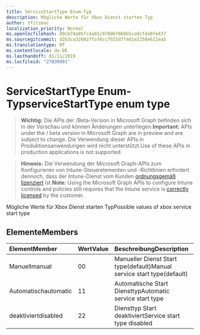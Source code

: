 ```yaml
---
title: ServiceStartType Enum-Typ
description: Mögliche Werte für Xbox Dienst starten Typ
author: tfitzmac
localization_priority: Normal
ms.openlocfilehash: 89cb74a05fcda01c97806f060b5ca9cf4a9fe437
ms.sourcegitcommit: d2b3ca32602ffa76cc7925d7f4d1e2258e611ea5
ms.translationtype: MT
ms.contentlocale: de-DE
ms.lasthandoff: 01/11/2019
ms.locfileid: "27839991"
---
```

# <a name="servicestarttype-enum-type"></a><span data-ttu-id="85ee3-103">ServiceStartType Enum-Typ</span><span class="sxs-lookup"><span data-stu-id="85ee3-103">serviceStartType enum type</span></span>

> <span data-ttu-id="85ee3-104">**Wichtig:** Die APIs der /Beta-Version in Microsoft Graph befinden sich in der Vorschau und können Änderungen unterliegen.</span><span class="sxs-lookup"><span data-stu-id="85ee3-104">**Important:** APIs under the / beta version in Microsoft Graph are in preview and are subject to change.</span></span> <span data-ttu-id="85ee3-105">Die Verwendung dieser APIs in Produktionsanwendungen wird nicht unterstützt.</span><span class="sxs-lookup"><span data-stu-id="85ee3-105">Use of these APIs in production applications is not supported.</span></span>

> <span data-ttu-id="85ee3-106">**Hinweis:** Die Verwendung der Microsoft Graph-APIs zum Konfigurieren von Intune-Steuerelementen und -Richtlinien erfordert dennoch, dass der Intune-Dienst vom Kunden [ordnungsgemäß lizenziert](https://go.microsoft.com/fwlink/?linkid=839381) ist.</span><span class="sxs-lookup"><span data-stu-id="85ee3-106">**Note:** Using the Microsoft Graph APIs to configure Intune controls and policies still requires that the Intune service is [correctly licensed](https://go.microsoft.com/fwlink/?linkid=839381) by the customer.</span></span>

<span data-ttu-id="85ee3-107">Mögliche Werte für Xbox Dienst starten Typ</span><span class="sxs-lookup"><span data-stu-id="85ee3-107">Possible values of xbox service start type</span></span>
## <a name="members"></a><span data-ttu-id="85ee3-108">Elemente</span><span class="sxs-lookup"><span data-stu-id="85ee3-108">Members</span></span>
|<span data-ttu-id="85ee3-109">Element</span><span class="sxs-lookup"><span data-stu-id="85ee3-109">Member</span></span>|<span data-ttu-id="85ee3-110">Wert</span><span class="sxs-lookup"><span data-stu-id="85ee3-110">Value</span></span>|<span data-ttu-id="85ee3-111">Beschreibung</span><span class="sxs-lookup"><span data-stu-id="85ee3-111">Description</span></span>|
|:---|:---|:---|
|<span data-ttu-id="85ee3-112">Manuell</span><span class="sxs-lookup"><span data-stu-id="85ee3-112">manual</span></span>|<span data-ttu-id="85ee3-113">0</span><span class="sxs-lookup"><span data-stu-id="85ee3-113">0</span></span>|<span data-ttu-id="85ee3-114">Manueller Dienst Start type(default)</span><span class="sxs-lookup"><span data-stu-id="85ee3-114">Manual service start type(default)</span></span>|
|<span data-ttu-id="85ee3-115">Automatisch</span><span class="sxs-lookup"><span data-stu-id="85ee3-115">automatic</span></span>|<span data-ttu-id="85ee3-116">1</span><span class="sxs-lookup"><span data-stu-id="85ee3-116">1</span></span>|<span data-ttu-id="85ee3-117">Automatische Start Diensttyp</span><span class="sxs-lookup"><span data-stu-id="85ee3-117">Automatic service start type</span></span>|
|<span data-ttu-id="85ee3-118">deaktiviert</span><span class="sxs-lookup"><span data-stu-id="85ee3-118">disabled</span></span>|<span data-ttu-id="85ee3-119">2</span><span class="sxs-lookup"><span data-stu-id="85ee3-119">2</span></span>|<span data-ttu-id="85ee3-120">Diensttyp Start deaktiviert</span><span class="sxs-lookup"><span data-stu-id="85ee3-120">Service start type disabled</span></span>|





